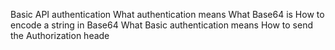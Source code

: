 Basic API authentication
What authentication means
What Base64 is
How to encode a string in Base64
What Basic authentication means
How to send the Authorization heade
